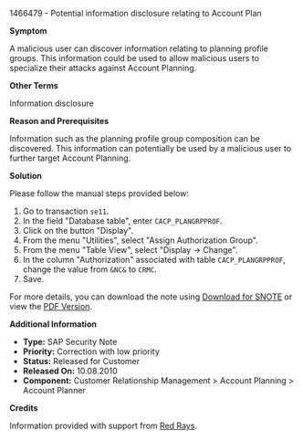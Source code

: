 1466479 - Potential information disclosure relating to Account Plan

**Symptom**

A malicious user can discover information relating to planning profile groups. This information could be used to allow malicious users to specialize their attacks against Account Planning.

**Other Terms**

Information disclosure

**Reason and Prerequisites**

Information such as the planning profile group composition can be discovered. This information can potentially be used by a malicious user to further target Account Planning.

**Solution**

Please follow the manual steps provided below:

1. Go to transaction `se11`.
2. In the field "Database table", enter `CACP_PLANGRPPROF`.
3. Click on the button "Display".
4. From the menu "Utilities", select "Assign Authorization Group".
5. From the menu "Table View", select "Display -> Change".
6. In the column "Authorization" associated with table `CACP_PLANGRPPROF`, change the value from `&NC&` to `CRMC`.
7. Save.

For more details, you can download the note using [Download for SNOTE](https://notesdownloads.sap.com/note/0040000008676092017) or view the [PDF Version](https://me.sap.com/sap/support/sfm/notes/print/0001466479?language=en-US&token=7E1995529C23A6B09B5E7C2A8935FDCA).

**Additional Information**

- **Type:** SAP Security Note
- **Priority:** Correction with low priority
- **Status:** Released for Customer
- **Released On:** 10.08.2010
- **Component:** Customer Relationship Management > Account Planning > Account Planner

**Credits**

Information provided with support from [Red Rays](https://redrays.io).